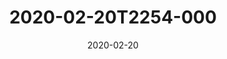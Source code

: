 ---
date: 2020-02-20
title: 2020-02-20T2254-000
hero: 2020/2020-02-20T2254-000.jpeg

# briefly describe the image…
alt: ''

# insert the closed caption text after the three-dash break…
# (include line-breaks, punctuation, and capitalization)
---